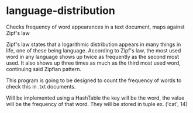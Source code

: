 # language-distribution
Checks frequency of word appearances in a text document, maps against Zipf's law

Zipf's law states that a logarithmic distribution appears in many things in life, one of these being language.
According to Zipf's law, the most used word in any language shows up twice as frequently as the second most used. 
It also shows up three times as much as the third most used word, continuing said Zipfian pattern. 

This program is going to be designed to count the frequency of words to check this in .txt documents.

Will be implemented using a HashTable
the key will be the word, the value will be the frequency of that word. They will be stored in tuple
ex. ('cat', 14)